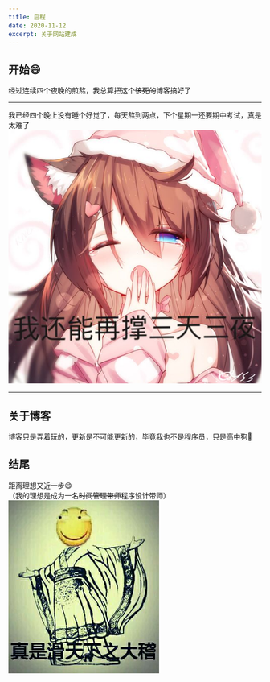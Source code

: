 ```yaml
---
title: 启程
date: 2020-11-12
excerpt: 关于网站建成
---
```

## 开始:smile:
经过连续四个夜晚的煎熬，我总算把这个~~该死的~~博客搞好了
___
我已经四个晚上没有睡个好觉了，每天熬到两点，下个星期一还要期中考试，真是太难了
![a](/assets/img/sui.jpg)
___
## 关于博客
博客只是弄着玩的，更新是不可能更新的，毕竟我也不是程序员，只是高中狗:dog:

## 结尾
距离理想又近一步:smile:  
（我的理想是成为一名~~时间管理带师~~程序设计带师）
![](/assets/img/huaji.jpg)
